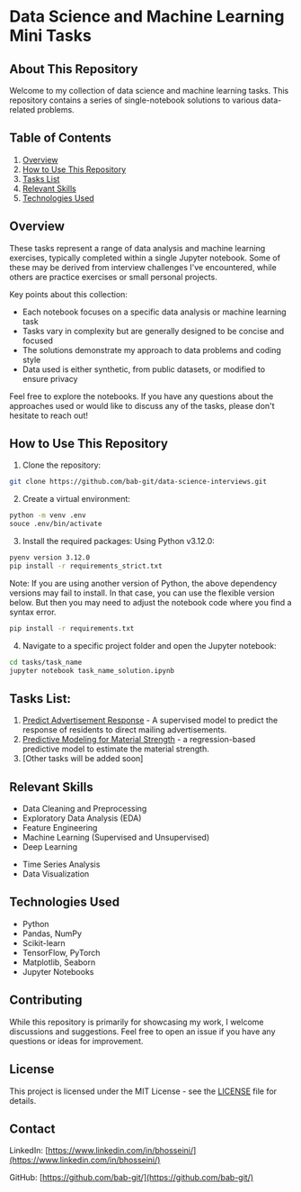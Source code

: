 # Data Science and Machine Learning Mini Tasks

## About This Repository

Welcome to my collection of data science and machine learning tasks. 
This repository contains a series of single-notebook solutions to various data-related problems.

## Table of Contents
1. [Overview](#overview)
2. [How to Use This Repository](#how-to-use-this-repository)
3. [Tasks List](#tasks-list)
4. [Relevant Skills](#relevant-skills)
5. [Technologies Used](#technologies-used)


## Overview

These tasks represent a range of data analysis and machine learning exercises, typically completed within a single Jupyter notebook. 
Some of these may be derived from interview challenges I've encountered, while others are practice exercises or small personal projects.

Key points about this collection:

- Each notebook focuses on a specific data analysis or machine learning task
- Tasks vary in complexity but are generally designed to be concise and focused
- The solutions demonstrate my approach to data problems and coding style
- Data used is either synthetic, from public datasets, or modified to ensure privacy

Feel free to explore the notebooks. If you have any questions about the approaches used or would like to discuss any of the tasks, please don't hesitate to reach out!

## How to Use This Repository

1. Clone the repository:
```bash
git clone https://github.com/bab-git/data-science-interviews.git
```

2. Create a virtual environment:
```bash 
python -m venv .env
souce .env/bin/activate
```

3. Install the required packages:
Using Python v3.12.0:
```bash
pyenv version 3.12.0
pip install -r requirements_strict.txt
```
Note: If you are using another version of Python, the above dependency versions may fail to install. 
In that case, you can use the flexible version below. But then you may need to adjust the notebook code where you find a syntax error.
```bash
pip install -r requirements.txt
```

4. Navigate to a specific project folder and open the Jupyter notebook:
```bash
cd tasks/task_name
jupyter notebook task_name_solution.ipynb
```

## Tasks List:
1. [Predict Advertisement Response](tasks/Predict_Advertisement_Response/ads_task.ipynb) - A supervised model to predict the response of residents to direct mailing advertisements.
2. [Predictive Modeling for Material Strength](tasks/Predictive_Modeling_for_Material_Strength/DS_task_final.ipynb) - a regression-based predictive model to estimate the material strength.
3. [Other tasks will be added soon]


## Relevant Skills

- Data Cleaning and Preprocessing
- Exploratory Data Analysis (EDA)
- Feature Engineering
- Machine Learning (Supervised and Unsupervised)
- Deep Learning
<!-- - Natural Language Processing (NLP) -->
- Time Series Analysis
- Data Visualization

## Technologies Used

- Python
- Pandas, NumPy
- Scikit-learn
- TensorFlow, PyTorch
- Matplotlib, Seaborn
- Jupyter Notebooks

## Contributing

While this repository is primarily for showcasing my work, I welcome discussions and suggestions. 
Feel free to open an issue if you have any questions or ideas for improvement.

## License

This project is licensed under the MIT License - see the [LICENSE](LICENSE) file for details.

## Contact

LinkedIn: [https://www.linkedin.com/in/bhosseini/](https://www.linkedin.com/in/bhosseini/) 

GitHub: [https://github.com/bab-git/](https://github.com/bab-git/)